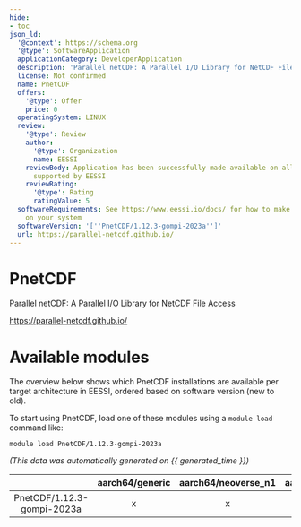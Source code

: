 ```yaml
---
hide:
- toc
json_ld:
  '@context': https://schema.org
  '@type': SoftwareApplication
  applicationCategory: DeveloperApplication
  description: 'Parallel netCDF: A Parallel I/O Library for NetCDF File Access'
  license: Not confirmed
  name: PnetCDF
  offers:
    '@type': Offer
    price: 0
  operatingSystem: LINUX
  review:
    '@type': Review
    author:
      '@type': Organization
      name: EESSI
    reviewBody: Application has been successfully made available on all architectures
      supported by EESSI
    reviewRating:
      '@type': Rating
      ratingValue: 5
  softwareRequirements: See https://www.eessi.io/docs/ for how to make EESSI available
    on your system
  softwareVersion: '[''PnetCDF/1.12.3-gompi-2023a'']'
  url: https://parallel-netcdf.github.io/
---
```


PnetCDF
=======


Parallel netCDF: A Parallel I/O Library for NetCDF File Access

https://parallel-netcdf.github.io/
# Available modules


The overview below shows which PnetCDF installations are available per target architecture in EESSI, ordered based on software version (new to old).

To start using PnetCDF, load one of these modules using a `module load` command like:

```shell
module load PnetCDF/1.12.3-gompi-2023a
```

*(This data was automatically generated on {{ generated_time }})*  

| |aarch64/generic|aarch64/neoverse_n1|aarch64/neoverse_v1|aarch64/nvidia/grace|x86_64/generic|x86_64/amd/zen2|x86_64/amd/zen3|x86_64/amd/zen4|x86_64/intel/haswell|x86_64/intel/sapphirerapids|x86_64/intel/skylake_avx512|
| :---: | :---: | :---: | :---: | :---: | :---: | :---: | :---: | :---: | :---: | :---: | :---: |
|PnetCDF/1.12.3-gompi-2023a|x|x|x|x|x|x|x|x|x|x|x|
